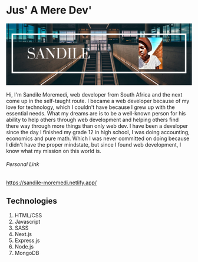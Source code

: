 # Jus' A Mere Dev'
<img src="https://github.com/Ma-Sandza/Ma-Sandza/blob/main/png_20220131_035322_0000%5B1%5D.png" alt="GitHub Banner"/>
                                                                                                   
Hi, I'm Sandile Moremedi, web developer from South Africa and the next come up in the self-taught route. I became a web developer because of my love for technology, which I couldn't have because I grew up with the essential needs. What my dreams are is to be a well-known person for his ability to help others through web development and helping others find there way through more things than only web dev. I have been a developer since the day I finished my grade 12 in high school, I was doing accounting, economics and pure math. Which I was never committed on doing because I didn't have the proper mindstate, but since I found web development, I know what my mission on this world is.
###### Personal Link
https://sandile-moremedi.netlify.app/

## Technologies
1. HTML/CSS
2. Javascript
3. SASS
4. Next.js
5. Express.js
6. Node.js
7. MongoDB
